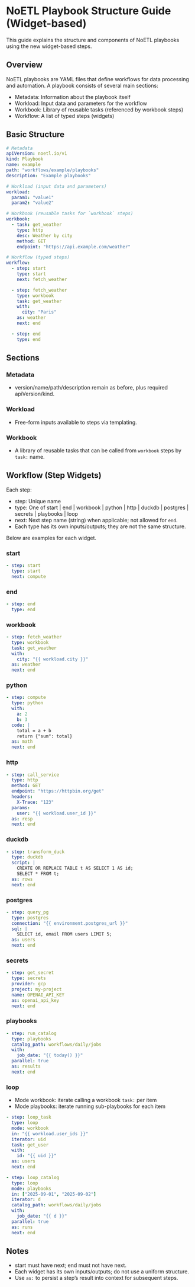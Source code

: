 # NoETL Playbook Structure Guide (Widget-based)

This guide explains the structure and components of NoETL playbooks using the new widget-based steps.

## Overview

NoETL playbooks are YAML files that define workflows for data processing and automation. A playbook consists of several main sections:

- Metadata: Information about the playbook itself
- Workload: Input data and parameters for the workflow
- Workbook: Library of reusable tasks (referenced by workbook steps)
- Workflow: A list of typed steps (widgets)

## Basic Structure

```yaml
# Metadata
apiVersion: noetl.io/v1
kind: Playbook
name: example
path: "workflows/example/playbooks"
description: "Example playbooks"

# Workload (input data and parameters)
workload:
  param1: "value1"
  param2: "value2"

# Workbook (reusable tasks for `workbook` steps)
workbook:
  - task: get_weather
    type: http
    desc: Weather by city
    method: GET
    endpoint: "https://api.example.com/weather"

# Workflow (typed steps)
workflow:
  - step: start
    type: start
    next: fetch_weather

  - step: fetch_weather
    type: workbook
    task: get_weather
    with:
      city: "Paris"
    as: weather
    next: end

  - step: end
    type: end
```

## Sections

### Metadata
- version/name/path/description remain as before, plus required apiVersion/kind.

### Workload
- Free-form inputs available to steps via templating.

### Workbook
- A library of reusable tasks that can be called from `workbook` steps by `task:` name.

## Workflow (Step Widgets)

Each step:
- step: Unique name
- type: One of start | end | workbook | python | http | duckdb | postgres | secrets | playbooks | loop
- next: Next step name (string) when applicable; not allowed for `end`.
- Each type has its own inputs/outputs; they are not the same structure.

Below are examples for each widget.

### start
```yaml
- step: start
  type: start
  next: compute
```

### end
```yaml
- step: end
  type: end
```

### workbook
```yaml
- step: fetch_weather
  type: workbook
  task: get_weather
  with:
    city: "{{ workload.city }}"
  as: weather
  next: end
```

### python
```yaml
- step: compute
  type: python
  with:
    a: 2
    b: 3
  code: |
    total = a + b
    return {"sum": total}
  as: math
  next: end
```

### http
```yaml
- step: call_service
  type: http
  method: GET
  endpoint: "https://httpbin.org/get"
  headers:
    X-Trace: "123"
  params:
    user: "{{ workload.user_id }}"
  as: resp
  next: end
```

### duckdb
```yaml
- step: transform_duck
  type: duckdb
  script: |
    CREATE OR REPLACE TABLE t AS SELECT 1 AS id;
    SELECT * FROM t;
  as: rows
  next: end
```

### postgres
```yaml
- step: query_pg
  type: postgres
  connection: "{{ environment.postgres_url }}"
  sql: |
    SELECT id, email FROM users LIMIT 5;
  as: users
  next: end
```

### secrets
```yaml
- step: get_secret
  type: secrets
  provider: gcp
  project: my-project
  name: OPENAI_API_KEY
  as: openai_api_key
  next: end
```

### playbooks
```yaml
- step: run_catalog
  type: playbooks
  catalog_path: workflows/daily/jobs
  with:
    job_date: "{{ today() }}"
  parallel: true
  as: results
  next: end
```

### loop
- Mode workbook: iterate calling a workbook `task:` per item
- Mode playbooks: iterate running sub-playbooks for each item

```yaml
- step: loop_task
  type: loop
  mode: workbook
  in: "{{ workload.user_ids }}"
  iterator: uid
  task: get_user
  with:
    id: "{{ uid }}"
  as: users
  next: end

- step: loop_catalog
  type: loop
  mode: playbooks
  in: ["2025-09-01", "2025-09-02"]
  iterator: d
  catalog_path: workflows/daily/jobs
  with:
    job_date: "{{ d }}"
  parallel: true
  as: runs
  next: end
```

## Notes
- start must have next; end must not have next.
- Each widget has its own inputs/outputs; do not use a uniform structure.
- Use `as:` to persist a step’s result into context for subsequent steps.
